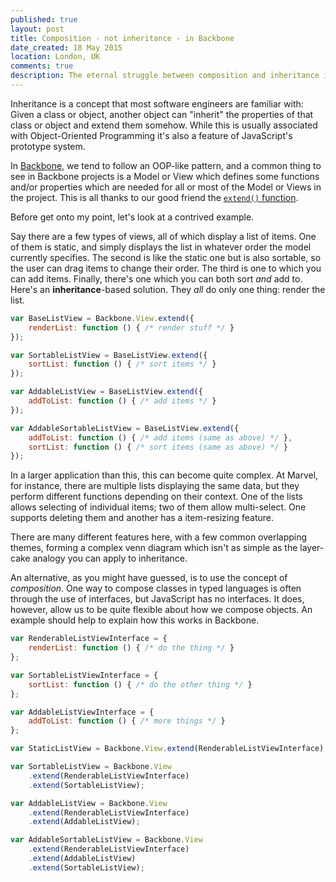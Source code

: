 ```yaml
---
published: true
layout: post
title: Composition - not inheritance - in Backbone
date_created: 18 May 2015
location: London, UK
comments: true
description: The eternal struggle between composition and inheritance is coming to your browser.
---
```


Inheritance is a concept that most software engineers are familiar with: Given a class or object, another object can "inherit" the properties of that class or object and extend them somehow. While this is usually associated with Object-Oriented Programming it's also a feature of JavaScript's prototype system.

In [Backbone](https://backbonejs.org), we tend to follow an OOP-like pattern, and a common thing to see in Backbone projects is a Model or View which defines some functions and/or properties which are needed for all or most of the Model or Views in the project. This is all thanks to our good friend the [`extend()` function](http://backbonejs.org/#View-extend).

Before get onto my point, let's look at a contrived example.

Say there are a few types of views, all of which display a list of items. One of them is static, and simply displays the list in whatever order the model currently specifies. The second is like the static one but is also sortable, so the user can drag items to change their order. The third is one to which you can add items. Finally, there's one which you can both sort *and* add to. Here's an **inheritance**-based solution. They *all* do only one thing: render the list.

```javascript
var BaseListView = Backbone.View.extend({
	renderList: function () { /* render stuff */ }
});

var SortableListView = BaseListView.extend({
	sortList: function () { /* sort items */ }
});

var AddableListView = BaseListView.extend({
	addToList: function () { /* add items */ }
});

var AddableSortableListView = BaseListView.extend({
	addToList: function () { /* add items (same as above) */ },
	sortList: function () { /* sort items (same as above) */ }
});
```

In a larger application than this, this can become quite complex. At Marvel, for instance, there are multiple lists displaying the same data, but they perform different functions depending on their context. One of the lists allows selecting of individual items; two of them allow multi-select. One supports deleting them and another has a item-resizing feature.

There are many different features here, with a few common overlapping themes, forming a complex venn diagram which isn't as simple as the layer-cake analogy you can apply to inheritance.

An alternative, as you might have guessed, is to use the concept of *composition*. One way to compose classes in typed languages is often through the use of interfaces, but JavaScript has no interfaces. It does, however, allow us to be quite flexible about how we compose objects. An example should help to explain how this works in Backbone.

```javascript
var RenderableListViewInterface = {
	renderList: function () { /* do the thing */ }
};

var SortableListViewInterface = {
	sortList: function () { /* do the other thing */ }
};

var AddableListViewInterface = {
	addToList: function () { /* more things */ }
};

var StaticListView = Backbone.View.extend(RenderableListViewInterface);

var SortableListView = Backbone.View
	.extend(RenderableListViewInterface)
	.extend(SortableListView);

var AddableListView = Backbone.View
	.extend(RenderableListViewInterface)
	.extend(AddableListView);

var AddableSortableListView = Backbone.View
	.extend(RenderableListViewInterface)
	.extend(AddableListView)
	.extend(SortableListView);
```